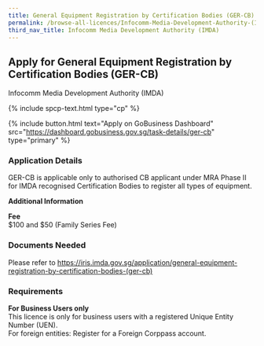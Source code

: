```yaml
---
title: General Equipment Registration by Certification Bodies (GER-CB)
permalink: /browse-all-licences/Infocomm-Media-Development-Authority-(IMDA)/General-Equipment-Registration-by-Certification-Bodies-(GER-CB)
third_nav_title: Infocomm Media Development Authority (IMDA)
---
```


## Apply for General Equipment Registration by Certification Bodies (GER-CB)

Infocomm Media Development Authority (IMDA)

{% include spcp-text.html type="cp" %}

{% include button.html text="Apply on GoBusiness Dashboard" src="https://dashboard.gobusiness.gov.sg/task-details/ger-cb" type="primary" %}

<H3>Application Details</H3>

<p>GER-CB is applicable only to authorised CB applicant under MRA Phase II for IMDA recognised Certification Bodies to register all types of equipment.</p>

<strong>Additional Information</strong>

<p><strong>Fee</strong><br />$100 and $50 (Family Series Fee)</p>

<H3>Documents Needed</H3>

Please refer to <a href="https://iris.imda.gov.sg/application/general-equipment-registration-by-certification-bodies-(ger-cb)">https://iris.imda.gov.sg/application/general-equipment-registration-by-certification-bodies-(ger-cb)</a>

<H3>Requirements</H3>

<b>For Business Users only</b><br>
This licence is only for business users with a registered Unique Entity Number (UEN).<br>
For foreign entities: Register for a Foreign Corppass account.

